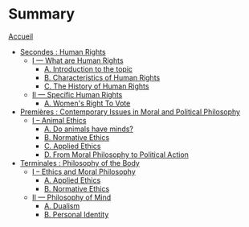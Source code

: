 # Summary

[Accueil](README.md)
<!-- [Introduction](intro.md) -->
- [Secondes : Human Rights](2ndes.md)
	- [I — What are Human Rights](2ndes-I-whatAreHumanRights.md)
		- [A. Introduction to the topic](2ndes-I-A-introduction.md)
		- [B. Characteristics of Human Rights](2ndes-I-B-characteristicsOfHumanRights.md)
		- [C. The History of Human Rights](2ndes-I-C-historyOfHumanRights.md)
	- [II — Specific Human Rights](2ndes-II.md)
		- [A. Women's Right To Vote](2ndes-II-A-womensRightToVote.md)
		<!-- - [B. Freedom of Expression](2ndes-II-B-freedomOfExpression.md)
		- [C. Refugees and Migrants' Rights](2ndes-II-C-refugeesAndMigrantsRights.md) -->
	<!-- - [B. Defending Human Rights: How?](defending-human-rights.md)
		- [1/ Social movements and public figures](defending-human-rights-social-movements-and-public-figures.md)
		- [2/ Main treaties and institutions](defending-human-rights-treaties-and-institutions.md)
		- [3/ NGOs](defending-human-rights-ngos.md) -->
	<!-- - [D. Controversies about Human Rights](controversies-about-human-rights.md)
		[1/ Is the focus on rights the right solution?](controversies-about-human-rights-focus-on-rights.md)
		- [2/ Are human rights truly universal?](controversies-about-human-rights-universal.md)
		- [3/ Is the list of human rights too minimal or too maximal?](controversies-about-human-rights-list-minimal-or-maximal.md) -->
- [Premières : Contemporary Issues in Moral and Political Philosophy](1eres.md)
	- [I – Animal Ethics](1eres-I-animalEthics.md)
		- [A. Do animals have minds?](1eres-I-A-doAnimalsHaveMinds.md)
		- [B. Normative Ethics](1eres-I-B-normativeEthics.md)
		- [C. Applied Ethics](1eres-I-C-appliedEthics.md)
		- [D. From Moral Philosophy to Political Action](1eres-I-D-fromMoralPhilosophyToPoliticalAction.md)
	<!-- 
	abolitionnisme / réformisme
	The Political Turn in Animal Ethics -->
	<!-- - [A. Animal Ethics](animal-ethics.md)
		 - [1/ Introduction to the topic](animal-ethics-introduction.md)
		 - [2/ Understanding the animal mind](animal-ethics-animal-mind.md)
		 - [3/ The moral status of animals](animal-ethics-moral-status.md)
		 - [4/ Moral theories : deontological ethics and consequentialism](animal-ethics-moral-theories-deontology-and-consequentialism.md)
	- [B. Environmental Ethics](environmental-ethics.md)
		- [1/ Why should we care about the environment?](environmental-ethics-why.md)
		- [2/ Climate Change](environmental-ethics-climate-change.md)
	- [C. Feminism](feminism.md)
		- [1/ Introduction to the topic & Feminist glossary](feminism-introduction-glossary.md)
		- [2/ The three waves of feminism](feminism-three-waves.md) -->
	<!---- [4/ Applied animal ethics: case studies](animal-ethics-case-studies.md)
		- [5/ Animal ethics : moral theories](animal-ethics-moral-theories.md) -->
	<!--
		- [2/ Fighting climate change: How?](environmental-ethics-how.md)
		- [3/ Environmental ethics : moral theories](environmental-ethics-moral-theories.md)
		- [4/ Applied environmental ethics : case studies](environmental-ethics-case-studies.md) -->
	<!-- - [1/ Introduction to the topic](feminism-introduction.md)
		- [2/ The three waves of feminism](feminism-three-waves.md)
		- [3/ Inspiring feminists](feminism-inspiring-feminists.md)
		- [4/ Feminist glossary](feminism-glossary.md)
		- [5/ Controversies about feminism](feminism-controversies.md) -->
	<!--- [D. Anti-racism](anti-racism.md)
		 - [1/ Introduction to the topic](anti-racism-introduction.md)
		- [2/ Understanding racism](anti-racism-understanding.md)
		- [3/ Confronting racism](anti-racism-confronting.md) -->
- [Terminales : Philosophy of the Body](term.md)
	- [I – Ethics and Moral Philosophy](term-I-ethicsAndMoralPhilosophy.md)
		- [A. Applied Ethics](term-I-A-appliedEthics.md)
		- [B. Normative Ethics](term-I-B-normativeEthics.md)
	- [II — Philosophy of Mind](term-II-philosophyOfMind.md)
		- [A. Dualism](term-II-A-dualism.md)
		- [B. Personal Identity](term-II-B-personalIdentity.md)
	<!-- 
	- [III – Philosophy of Culture](term-III-philosophyOfCulture.md)
		- [A. Art](term-III-A-Art.md)
		- [B. Sport](term-III-B-Sport.md)
		technology ? workplace ?
	- [IV — Social and Political Philosophy](term-IV-socialAndPoliticalPhilosophy.md)
		- [](term-IV--.md)
		- [](term-IV--.md)
	- [V – Epistemology and Metaphysics](term-V-epistemologyAndMetaphysics.md)
		- [](term-V--.md)
		- [](term-V--.md)
	 -->
